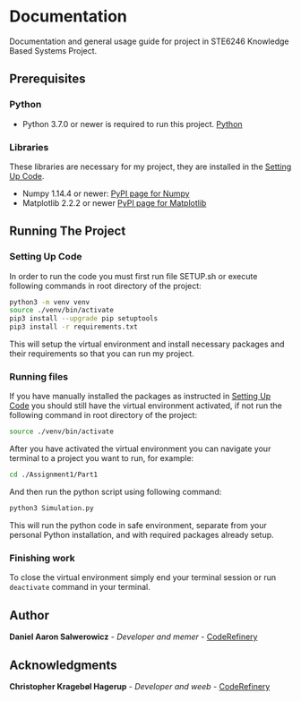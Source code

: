 # Documentation
Documentation and general usage guide for project in STE6246 Knowledge Based Systems Project. 

## Prerequisites
### Python
 * Python 3.7.0 or newer is required to run this project. [Python](https://www.python.org/)

### Libraries
These libraries are necessary for my project, they are installed in the [Setting Up Code](#Setting-Up-Code).
 * Numpy 1.14.4 or newer: [PyPI page for Numpy](https://pypi.org/project/numpy/)
 * Matplotlib 2.2.2 or newer [PyPI page for Matplotlib](https://pypi.org/project/matplotlib/)

## Running The Project 
### Setting Up Code
In order to run the code you must first run file SETUP.sh or execute following commands in root directory of the project:
```bash
python3 -m venv venv
source ./venv/bin/activate
pip3 install --upgrade pip setuptools
pip3 install -r requirements.txt
```
This will setup the virtual environment and install necessary packages and their requirements so that you can run my project.

### Running files
If you have manually installed the packages as instructed in [Setting Up Code](#Setting-Up-Code) you should still have the virtual environment activated, if not run the following command in root directory of the project:
```bash
source ./venv/bin/activate
```
After you have activated the virtual environment you can navigate your terminal to a project you want to run, for example:
```bash
cd ./Assignment1/Part1
```
And then run the python script using following command:
```bash
python3 Simulation.py
```
This will run the python code in safe environment, separate from your personal Python installation, and with required packages already setup.

### Finishing work
To close the virtual environment simply end your terminal session or run `deactivate` command in your terminal.

## Author
**Daniel Aaron Salwerowicz** - *Developer and memer* -
[CodeRefinery](https://source.coderefinery.org/MormonJesus69420)

## Acknowledgments
**Christopher Kragebøl Hagerup** - *Developer and weeb* -
[CodeRefinery](https://source.coderefinery.org/Krahager)
